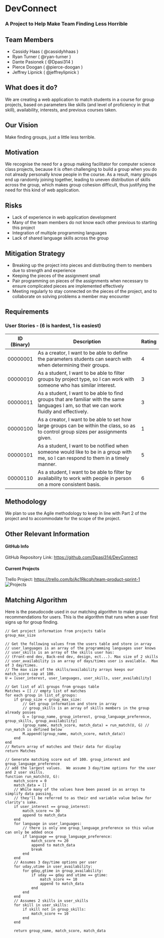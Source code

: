 # DevConnect
### A Project to Help Make Team Finding Less Horrible
## Team Members
* Cassidy Haas ( @cassidyhhaas )
* Ryan Turner ( @ryan-turner )
* Dante Pasionek ( @Dpasi314 )
* Pierce Doogan ( @pierce-doogan )
* Jeffrey Lipnick ( @jeffreylipnick )


## What does it do?
We are creating a web application to match students in a course for group projects, based on parameters like skills (and level of proficiency in that skill), availability, interests, and previous courses taken.

## Our Vision
Make finding groups, just a little less terrible.

## Motivation
We recognise the need for a group making facilitator for computer science class projects, because it is often challenging to build a group when you do not already personally know people in the course. As a result, many groups end up randomly joining together, leading to uneven distribution of skills across the group, which makes group cohesion difficult, thus justifying the need for this kind of web application.

## Risks
* Lack of experience in web application development
* Many of the team members do not know each other previous to starting this project
* Integration of multiple programming languages
* Lack of shared language skills across the group

## Mitigation Strategy
* Breaking up the project into pieces and distributing them to members due to strength and experience
* Keeping the pieces of the assignment small
* Pair programming on pieces of the assignments when necessary to ensure complicated pieces are implemented effectively
* Meeting regularly to stay connected on the pieces of the project, and to collaborate on solving problems a member may encounter

## Requirements
### User Stories - (6 is hardest, 1 is easiest)

ID (Binary) | Description | Rating
------------|-------------|--------
00000001 | As a creator, I want to be able to define the parameters students can search with when determining their groups. | 4
00000010 | As a student, I want to be able to filter groups by project type, so I can work with someone who has similar interest. | 3
00000011 | As a student, I want to be able to find groups that are familiar with the same languages I am, so that we can work fluidly and effectively. | 3
00000100 | As a creator, I want to be able to set how large groups can be within the class, so as to control group sizes per assignments given. | 1
00000101 | As a student, I want to be notified when someone would like to be in a group with me, so I can respond to them in a timely manner. | 5
00000110 | As a student, I want to be able to filter by availability to work with people in person on a more consistent basis. | 6

## Methodology
We plan to use the Agile methodology to keep in line with Part 2 of the project and to accommodate for the scope of the project.

## Other Relevant Information
#### GitHub Info
GitHub  Repository Link: https://github.com/Dpasi314/DevConnect
#### Current Projects
Trello Project: https://trello.com/b/Ac1Rkcqh/team-product-sprint-1
![Projects](http://i.imgur.com/19TRYdy.png)

## Matching Algorithm
Here is the pseudocode used in our matching algorithm to make group recommendations for users. This is the algorithm that runs when a user first signs up for group finding.
```
// Get project information from projects table
group_max_size

// Get the following values from the users table and store in array
// user_languages is an array of the programming languages user knows
// user_skills is an array of the skills user has: 
// (Front-end dev, Back-end dev, design, ect...). Max size of 2 skills
// user_availability is an array of days/times user is available.  Max of 3 day/times.
// The max size of the skills/availability arrays keeps our match_score cap at 100.
U = [user_interest, user_languages, user_skills, user_availability] 

// Get list of all groups from groups table
Matches = [] // empty list of matches
for each group in list_of_groups:
	if group_size < group_max_size:
		// Get group information and store in array
		// group_skills is an array of skills members in the group already posses
		G = [group_name, group_interest, group_language_preference, group_skills, group_availability]
		(group_name, match_score, match_data) = run_match(U, G) // run_match is defined below
		M.append((group_name, match_score, match_data))
	end
end
// Return array of matches and their data for display
return Matches

// Generate matching score out of 100. group_interest and group_language_preference 
// add the largest values.  We assume 3 day/time options for the user and 2 user skills.
function run_match(U, G):
	match_score = 0
	match_data = []
	// While many of the values have been passed in as arrays to simplify data passing, 
	// they'll be referred to as their end variable value below for clarity's sake.
	if user_interest == group_interest:
		match_score += 30
		append to match_data
	end
	for language in user_languages:
		// there is only one group_language_preference so this value can only be added once
		if language == group_language_preference: 
			match_score += 20
			append to match_data
			break
		end
	end
	// Assumes 3 day/time options per user
	for uday,utime in user_availability:
		for gday,gtime in group_availability:
			if uday == gday and utime == gtime:
				match_score += 10
				append to match_data
			end
		end
	end
	// Assumes 2 skills in user_skills
	for skill in user_skills:
		if skill not in group_skills:
			match_score += 10
		end
	end

	return group_name, match_score, match_data

```






